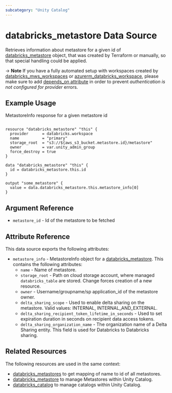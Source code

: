 ```yaml
---
subcategory: "Unity Catalog"
---
```

# databricks_metastore Data Source

Retrieves information about metastore for a given id of [databricks_metastore](../resources/metastore.md) object, that was created by Terraform or manually, so that special handling could be applied.

-> **Note** If you have a fully automated setup with workspaces created by [databricks_mws_workspaces](../resources/mws_workspaces.md) or [azurerm_databricks_workspace](https://registry.terraform.io/providers/hashicorp/azurerm/latest/docs/resources/databricks_workspace), please make sure to add [depends_on attribute](../index.md#data-resources-and-authentication-is-not-configured-errors) in order to prevent _authentication is not configured for provider_ errors.

## Example Usage

MetastoreInfo response for a given metastore id

```hcl

resource "databricks_metastore" "this" {
  provider      = databricks.workspace
  name          = "primary"
  storage_root  = "s3://${aws_s3_bucket.metastore.id}/metastore"
  owner         = var.unity_admin_group
  force_destroy = true
}

data "databricks_metastore" "this" {
  id = databricks_metastore.this.id
}

output "some_metastore" {
  value = data.databricks_metastore.this.metastore_info[0]
}
```

## Argument Reference
* `metastore_id` - Id of the metastore to be fetched

## Attribute Reference

This data source exports the following attributes:
* `metastore_info` - MetastoreInfo object for a [databricks_metastore](../resources/metastore.md). This contains the following attributes:
  * `name` - Name of metastore.
  * `storage_root` - Path on cloud storage account, where managed `databricks_table` are stored. Change forces creation of a new resource.
  * `owner` - Username/groupname/sp application_id of the metastore owner.
  * `delta_sharing_scope` - Used to enable delta sharing on the metastore. Valid values: INTERNAL, INTERNAL_AND_EXTERNAL.
  * `delta_sharing_recipient_token_lifetime_in_seconds` - Used to set expiration duration in seconds on recipient data access tokens.
  * `delta_sharing_organization_name` - The organization name of a Delta Sharing entity. This field is used for Databricks to Databricks sharing. 


## Related Resources

The following resources are used in the same context:
* [databricks_metastores](./metastores.md) to get mapping of name to id of all metastores.
* [databricks_metastore](../resources/metastore.md) to manage Metastores within Unity Catalog.
* [databricks_catalog](../resources/catalog.md) to manage catalogs within Unity Catalog.